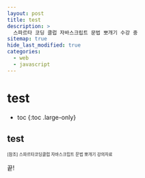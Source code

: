 ```yaml
---
layout: post
title: test
description: >
  스파르타 코딩 클럽 자바스크립트 문법 뽀개기 수강 중
sitemap: true
hide_last_modified: true
categories:
  - web
  - javascript
---
```


# test

* toc
{:toc .large-only}

## test


<span style="font-size:70%">[참조] 스파르타코딩클럽 자바스크립트 문법 뽀개기 강의자료

끝!